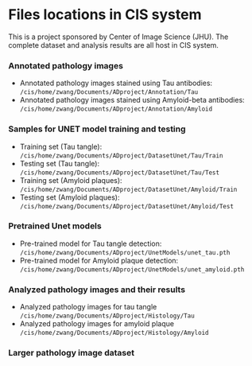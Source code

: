 # Files locations in CIS system

This is a project sponsored by Center of Image Science (JHU). The complete dataset and analysis results are all host in CIS system.

### Annotated pathology images

* Annotated pathology images stained using Tau antibodies: `/cis/home/zwang/Documents/ADproject/Annotation/Tau`
* Annotated pathology images stained using Amyloid-beta antibodies: `/cis/home/zwang/Documents/ADproject/Annotation/Amyloid`

### Samples for UNET model training and testing

* Training set (Tau tangle): `/cis/home/zwang/Documents/ADproject/DatasetUnet/Tau/Train`
* Testing set (Tau tangle): `/cis/home/zwang/Documents/ADproject/DatasetUnet/Tau/Test`
* Training set (Amyloid plaques): `/cis/home/zwang/Documents/ADproject/DatasetUnet/Amyloid/Train`
* Testing set (Amyloid plaques): `/cis/home/zwang/Documents/ADproject/DatasetUnet/Amyloid/Test`

### Pretrained Unet models

* Pre-trained model for Tau tangle detection: `/cis/home/zwang/Documents/ADproject/UnetModels/unet_tau.pth`
* Pre-trained model for Amyloid plaque detection: `/cis/home/zwang/Documents/ADproject/UnetModels/unet_amyloid.pth`

### Analyzed pathology images and their results

* Analyzed pathology images for tau tangle  `/cis/home/zwang/Documents/ADproject/Histology/Tau`
* Analyzed pathology images for amyloid plaque  `/cis/home/zwang/Documents/ADproject/Histology/Amyloid`

### Larger pathology image dataset
